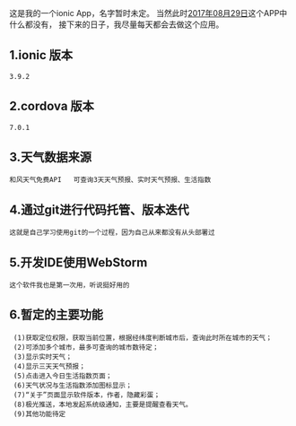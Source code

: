 这是我的一个ionic App，名字暂时未定。
当然此时[2017年08月29日](www.baidu.com)这个APP中什么都没有，
接下来的日子，我尽量每天都会去做这个应用。

## 1.ionic 版本
    3.9.2
## 2.cordova 版本
    7.0.1
## 3.天气数据来源
    和风天气免费API   可查询3天天气预报、实时天气预报、生活指数
## 4.通过git进行代码托管、版本迭代
    这就是自己学习使用git的一个过程，因为自己从来都没有从头部署过
## 5.开发IDE使用WebStorm
    这个软件我也是第一次用，听说挺好用的
## 6.暂定的主要功能
     (1)获取定位权限，获取当前位置，根据经纬度判断城市后，查询此时所在城市的天气；
     (2)可添加多个城市，最多可查询的城市数待定；
     (3)显示实时天气；
     (4)显示三天天气预报；
     (5)点击进入今日生活指数页面；
     (6)天气状况与生活指数添加图标显示；
     (7)“关于”页面显示软件版本，作者，隐藏彩蛋；
     (8)极光推送，本地发起系统级通知，主要是提醒查看天气。
     (9)其他功能待定


